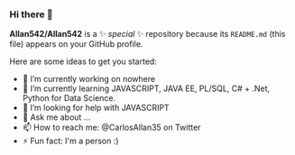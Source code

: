 ### Hi there 👋


**Allan542/Allan542** is a ✨ _special_ ✨ repository because its `README.md` (this file) appears on your GitHub profile.

Here are some ideas to get you started:

- 🔭 I’m currently working on nowhere
- 🌱 I’m currently learning JAVASCRIPT, JAVA EE, PL/SQL, C# + .Net, Python for Data Science.
- 🤔 I’m looking for help with JAVASCRIPT
- 💬 Ask me about ...
- 📫 How to reach me: @CarlosAllan35 on Twitter
- ⚡ Fun fact: I'm a person :)

